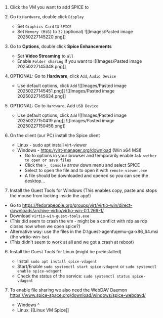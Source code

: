 
1. Click the VM you want to add SPICE to

2. Go to `Hardware`, double click `Display`
	- Set `Graphics Card` to `SPICE`
	- Set `Memory (MiB)` to `32` (optional)
   ![[Images/Pasted image 20250227145220.png]]

3. Go to **Options**, double click **Spice Enhancements**
   - Set **Video Streaming** to `all`
   - Enable `Folder sharing` if you want to
   ![[Images/Pasted image 20250227145348.png]]

4. OPTIONAL: Go to **Hardware**, click `Add`, `Audio Device`
   - Use default options, click `Add`
   ![[Images/Pasted image 20250227145451.png]]
   ![[Images/Pasted image 20250227145634.png]]

5. OPTIONAL: Go to `Hardware`, Add `USB Device`
   - Use default options, click `Add`
   ![[Images/Pasted image 20250227150419.png]]
   ![[Images/Pasted image 20250227150456.png]]

6. On the client (our PC) install the Spice client
	- Linux - sudo apt install virt-viewer
	- Windows - https://virt-manager.org/download (Win x64 MSI)
		- Go to options in your browser and temporarily enable `Ask wether to open or save files`
		- Click the `>_ Console` arrow down menu and select SPICE
		- Select to open the file and to open it with `remote-viewer.exe`
		- A file should be downloaded and opened so you can see the desktop...
	
7.  Install the Guest Tools for Windows (This enables copy, paste and stops the mouse from locking inside the app!)
   - Go to https://fedorapeople.org/groups/virt/virtio-win/direct-downloads/archive-virtio/virtio-win-0.1.266-1/
   - Download `virtio-win-guest-tools.exe`
   - (This did seem to crash the vm - might be a conflict with rdp as rdp closes now when we open spice?)
   - Alternative way: use the files in the D:\guest-agent\qemu-ga-x86_64.msi (the wirtio-win-iso)
   - (This didn't seem to work at all and we got a crash at reboot)
     
6. Install the Guest Tools for Linux (might be preinstalled)
   - Install `sudo apt install spice-vdagent`
   - Start/Enable `sudo systemctl start spice-vdagent` or `sudo systemctl enable spice-vdagent`
   - Check the status of the service: `sudo systemctl status spice-vdagent`
     
9. To enable file sharing we also need the WebDAV Daemon https://www.spice-space.org/download/windows/spice-webdavd/
   - Windows ^
   - Linux: [[Linux VM Spice]]


